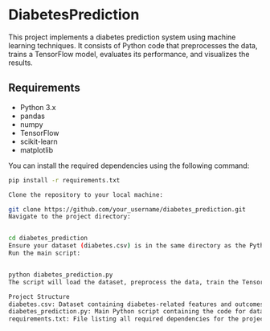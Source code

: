 # DiabetesPrediction

This project implements a diabetes prediction system using machine learning techniques. It consists of Python code that preprocesses the data, trains a TensorFlow model, evaluates its performance, and visualizes the results.

## Requirements

- Python 3.x
- pandas
- numpy
- TensorFlow
- scikit-learn
- matplotlib

You can install the required dependencies using the following command:

```bash
pip install -r requirements.txt

Clone the repository to your local machine:

git clone https://github.com/your_username/diabetes_prediction.git
Navigate to the project directory:


cd diabetes_prediction
Ensure your dataset (diabetes.csv) is in the same directory as the Python files.
Run the main script:


python diabetes_prediction.py
The script will load the dataset, preprocess the data, train the TensorFlow model, evaluate its performance, and visualize the results.

Project Structure
diabetes.csv: Dataset containing diabetes-related features and outcomes.
diabetes_prediction.py: Main Python script containing the code for data preprocessing, model training, evaluation, and visualization.
requirements.txt: File listing all required dependencies for the project.
